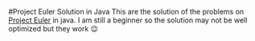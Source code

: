 #Project Euler Solution in Java
This are the solution of the problems on [Project Euler](https://projecteuler.net/archives) in java. I am still a beginner so the solution may not be well optimized but they work :wink:
